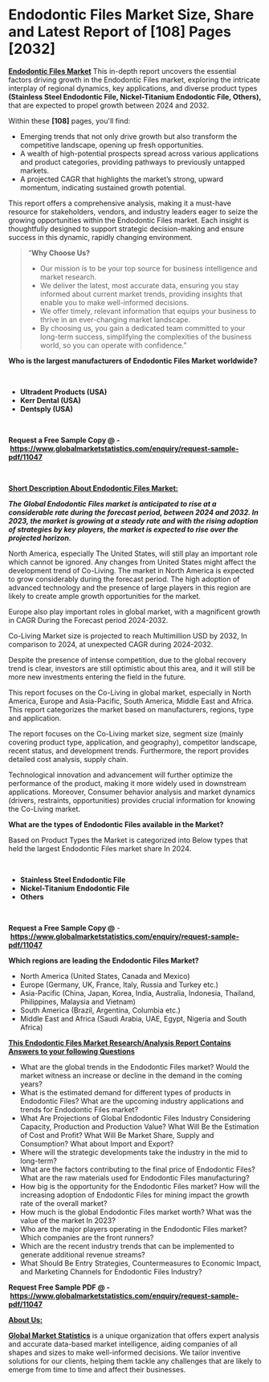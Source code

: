 <h1>Endodontic Files Market Size, Share and Latest Report of [108] Pages [2032]</h1>
<p><a href="https://www.globalmarketstatistics.com/market-reports/endodontic-files-market-11047"><strong>Endodontic Files Market</strong></a> This in-depth report uncovers the essential factors driving growth in the Endodontic Files market, exploring the intricate interplay of regional dynamics, key applications, and diverse product types <strong>(Stainless Steel Endodontic File, Nickel-Titanium Endodontic File, Others),</strong> that are expected to propel growth between 2024 and 2032.</p>
<p>Within these <strong>[108]</strong> pages, you'll find:</p>
<ul>
<li>Emerging trends that not only drive growth but also transform the competitive landscape, opening up fresh opportunities.</li>
<li>A wealth of high-potential prospects spread across various applications and product categories, providing pathways to previously untapped markets.</li>
<li>A projected CAGR that highlights the market&rsquo;s strong, upward momentum, indicating sustained growth potential.</li>
</ul>
<p>This report offers a comprehensive analysis, making it a must-have resource for stakeholders, vendors, and industry leaders eager to seize the growing opportunities within the Endodontic Files market. Each insight is thoughtfully designed to support strategic decision-making and ensure success in this dynamic, rapidly changing environment.</p>
<blockquote class="">
<p>&ldquo;<strong>Why Choose Us? </strong></p>
<ul>
<li>Our mission is to be your top source for business intelligence and market research.</li>
<li>We deliver the latest, most accurate data, ensuring you stay informed about current market trends, providing insights that enable you to make well-informed decisions.</li>
<li>We offer timely, relevant information that equips your business to thrive in an ever-changing market landscape.</li>
<li>By choosing us, you gain a dedicated team committed to your long-term success, simplifying the complexities of the business world, so you can operate with confidence.&rdquo;</li>
</ul>
</blockquote>
<p><strong>Who is the largest manufacturers of Endodontic Files Market worldwide?</strong></p>
<p>&nbsp;</p>
<ul>
<li><strong>Ultradent Products (USA)</strong></li>
<li><strong>Kerr Dental (USA)</strong></li>
<li><strong>Dentsply (USA)</strong></li>
</ul>
<p>&nbsp;</p>
<p><strong>Request a Free Sample Copy @ -&nbsp;</strong><a href="https://www.globalmarketstatistics.com/enquiry/request-sample-pdf/11047"><strong>https://www.globalmarketstatistics.com/enquiry/request-sample-pdf/11047</strong></a></p>
<p>&nbsp;</p>
<p><strong><u>Short Description About Endodontic Files Market:</u></strong></p>
<p><strong><em>The Global Endodontic Files market is anticipated to rise at a considerable rate during the forecast period, between 2024 and 2032. In 2023, the market is growing at a steady rate and with the rising adoption of strategies by key players, the market is expected to rise over the projected horizon.</em></strong></p>
<p>North America, especially The United States, will still play an important role which cannot be ignored. Any changes from United States might affect the development trend of Co-Living. The market in North America is expected to grow considerably during the forecast period. The high adoption of advanced technology and the presence of large players in this region are likely to create ample growth opportunities for the market.</p>
<p>Europe also play important roles in global market, with a magnificent growth in CAGR During the Forecast period 2024-2032.</p>
<p>Co-Living Market size is projected to reach Multimillion USD by 2032, In comparison to 2024, at unexpected CAGR during 2024-2032.</p>
<p>Despite the presence of intense competition, due to the global recovery trend is clear, investors are still optimistic about this area, and it will still be more new investments entering the field in the future.</p>
<p>This report focuses on the Co-Living in global market, especially in North America, Europe and Asia-Pacific, South America, Middle East and Africa. This report categorizes the market based on manufacturers, regions, type and application.</p>
<p>The report focuses on the Co-Living market size, segment size (mainly covering product type, application, and geography), competitor landscape, recent status, and development trends. Furthermore, the report provides detailed cost analysis, supply chain.</p>
<p>Technological innovation and advancement will further optimize the performance of the product, making it more widely used in downstream applications. Moreover, Consumer behavior analysis and market dynamics (drivers, restraints, opportunities) provides crucial information for knowing the Co-Living market.</p>
<p><strong>What are the types of Endodontic Files available in the Market?</strong></p>
<p>Based on Product Types the Market is categorized into Below types that held the largest Endodontic Files market share In 2024.</p>
<p>&nbsp;</p>
<ul>
<li><strong>Stainless Steel Endodontic File</strong></li>
<li><strong>Nickel-Titanium Endodontic File</strong></li>
<li><strong>Others</strong></li>
</ul>
<p>&nbsp;</p>
<p><strong>Request a Free Sample Copy @</strong>&nbsp;-&nbsp;<a href="https://www.globalmarketstatistics.com/enquiry/request-sample-pdf/11047"><strong>https://www.globalmarketstatistics.com/enquiry/request-sample-pdf/11047</strong></a></p>
<p><strong>Which regions are leading the Endodontic Files Market?</strong></p>
<ul>
<li>North America (United States, Canada and Mexico)</li>
<li>Europe (Germany, UK, France, Italy, Russia and Turkey etc.)</li>
<li>Asia-Pacific (China, Japan, Korea, India, Australia, Indonesia, Thailand, Philippines, Malaysia and Vietnam)</li>
<li>South America (Brazil, Argentina, Columbia etc.)</li>
<li>Middle East and Africa (Saudi Arabia, UAE, Egypt, Nigeria and South Africa)</li>
</ul>
<p><strong><u>This Endodontic Files Market Research/Analysis Report Contains Answers to your following Questions</u></strong></p>
<ul>
<li>What are the global trends in the Endodontic Files market? Would the market witness an increase or decline in the demand in the coming years?</li>
<li>What is the estimated demand for different types of products in Endodontic Files? What are the upcoming industry applications and trends for Endodontic Files market?</li>
<li>What Are Projections of Global Endodontic Files Industry Considering Capacity, Production and Production Value? What Will Be the Estimation of Cost and Profit? What Will Be Market Share, Supply and Consumption? What about Import and Export?</li>
<li>Where will the strategic developments take the industry in the mid to long-term?</li>
<li>What are the factors contributing to the final price of Endodontic Files? What are the raw materials used for Endodontic Files manufacturing?</li>
<li>How big is the opportunity for the Endodontic Files market? How will the increasing adoption of Endodontic Files for mining impact the growth rate of the overall market?</li>
<li>How much is the global Endodontic Files market worth? What was the value of the market In 2023?</li>
<li>Who are the major players operating in the Endodontic Files market? Which companies are the front runners?</li>
<li>Which are the recent industry trends that can be implemented to generate additional revenue streams?</li>
<li>What Should Be Entry Strategies, Countermeasures to Economic Impact, and Marketing Channels for Endodontic Files Industry?</li>
</ul>
<p><strong>Request Free Sample PDF @ -&nbsp;</strong><a href="https://www.globalmarketstatistics.com/enquiry/request-sample-pdf/11047"><strong>https://www.globalmarketstatistics.com/enquiry/request-sample-pdf/11047</strong></a></p>
<p><strong><u>About Us:</u></strong></p>
<p><a href="https://www.globalmarketstatistics.com/"><strong>Global Market Statistics</strong></a>&nbsp;is a unique organization that offers expert analysis and accurate data-based market intelligence, aiding companies of all shapes and sizes to make well-informed decisions. We tailor inventive solutions for our clients, helping them tackle any challenges that are likely to emerge from time to time and affect their businesses.</p>